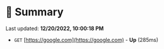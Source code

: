 # 📖 Summary
Last updated: **12/20/2022, 10:00:18 PM**

- `GET` [https://google.com](https://google.com) - **Up** (285ms)
